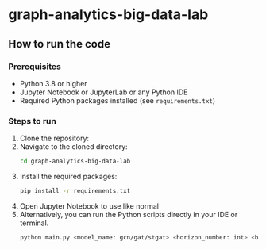 # graph-analytics-big-data-lab
## How to run the code
### Prerequisites
- Python 3.8 or higher
- Jupyter Notebook or JupyterLab or any Python IDE
- Required Python packages installed (see `requirements.txt`)
### Steps to run
1. Clone the repository:
2. Navigate to the cloned directory:
   ```bash
   cd graph-analytics-big-data-lab
   ```
3. Install the required packages:
   ```bash
   pip install -r requirements.txt
   ```
4. Open Jupyter Notebook to use like normal
5. Alternatively, you can run the Python scripts directly in your IDE or terminal.
   ```bash
   python main.py <model_name: gcn/gat/stgat> <horizon_number: int> <batch_size: int> 
    ```
    